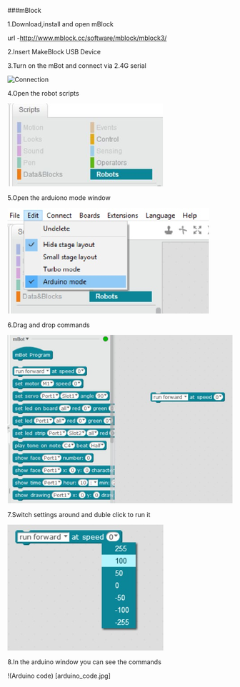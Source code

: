 ###mBlock

1.Download,install and open mBlock

url -http://www.mblock.cc/software/mblock/mblock3/

2.Insert MakeBlock USB Device

3.Turn on the mBot and connect via 2.4G serial

![Connection](connection.jpg)

4.Open the robot scripts
 
 ![Robot scripts](robot.jpg)
 
5.Open the arduiono mode window

![Arduino mode](arduino_mode.jpg)

6.Drag and drop commands 

![Commands](drag_and_drop_commands.jpg)

7.Switch settings around and duble click to run it

![Command](code_block.jpg)

8.In the arduino window you can see the commands 
 
!(Arduino code) [arduino_code.jpg]